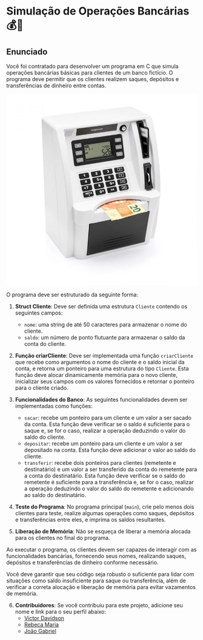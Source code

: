 # Simulação de Operações Bancárias 💰🏦

## Enunciado

Você foi contratado para desenvolver um programa em C que simula operações bancárias básicas para clientes de um banco fictício. O programa deve permitir que os clientes realizem saques, depósitos e transferências de dinheiro entre contas.

![Operações Bancárias](img/Presentes%20criativos%20e%20muita%20variedade.jpeg)

O programa deve ser estruturado da seguinte forma:

1. **Struct Cliente**: Deve ser definida uma estrutura `Cliente` contendo os seguintes campos:
   - `nome`: uma string de até 50 caracteres para armazenar o nome do cliente.
   - `saldo`: um número de ponto flutuante para armazenar o saldo da conta do cliente.

2. **Função criarCliente**: Deve ser implementada uma função `criarCliente` que recebe como argumentos o nome do cliente e o saldo inicial da conta, e retorna um ponteiro para uma estrutura do tipo `Cliente`. Esta função deve alocar dinamicamente memória para o novo cliente, inicializar seus campos com os valores fornecidos e retornar o ponteiro para o cliente criado.

3. **Funcionalidades do Banco**: As seguintes funcionalidades devem ser implementadas como funções:
   - `sacar`: recebe um ponteiro para um cliente e um valor a ser sacado da conta. Esta função deve verificar se o saldo é suficiente para o saque e, se for o caso, realizar a operação deduzindo o valor do saldo do cliente.
   - `depositar`: recebe um ponteiro para um cliente e um valor a ser depositado na conta. Esta função deve adicionar o valor ao saldo do cliente.
   - `transferir`: recebe dois ponteiros para clientes (remetente e destinatário) e um valor a ser transferido da conta do remetente para a conta do destinatário. Esta função deve verificar se o saldo do remetente é suficiente para a transferência e, se for o caso, realizar a operação deduzindo o valor do saldo do remetente e adicionando ao saldo do destinatário.

4. **Teste do Programa**: No programa principal (`main`), crie pelo menos dois clientes para teste, realize algumas operações como saques, depósitos e transferências entre eles, e imprima os saldos resultantes.

5. **Liberação de Memória**: Não se esqueça de liberar a memória alocada para os clientes no final do programa.

Ao executar o programa, os clientes devem ser capazes de interagir com as funcionalidades bancárias, fornecendo seus nomes, realizando saques, depósitos e transferências de dinheiro conforme necessário.

Você deve garantir que seu código seja robusto o suficiente para lidar com situações como saldo insuficiente para saque ou transferência, além de verificar a correta alocação e liberação de memória para evitar vazamentos de memória.

6. **Contribuidores**: Se você contribuiu para este projeto, adicione seu nome e link para o seu perfil abaixo:
   - [Victor Davidson](https://github.com/vctrdavidsom)
   - [Rebeca Maria](https://github.com/rebecamariamg)
   - [João Gabriel](https://github.com/joaochecchia)
